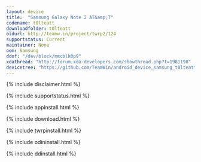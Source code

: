 ```yaml
---
layout: device
title:  "Samsung Galaxy Note 2 AT&amp;T"
codename: t0lteatt
downloadfolder: t0lteatt
oldurl: http://teamw.in/project/twrp2/124
supportstatus: Current
maintainer: None
oem: Samsung
ddof: "/dev/block/mmcblk0p9"
xdathread: "http://forum.xda-developers.com/showthread.php?t=1981198"
devicetree: "https://github.com/TeamWin/android_device_samsung_t0lteatt"
---
```


{% include disclaimer.html %}

{% include supportstatus.html %}

{% include appinstall.html %}

{% include download.html %}

{% include twrpinstall.html %}

{% include odininstall.html %}

{% include ddinstall.html %}
